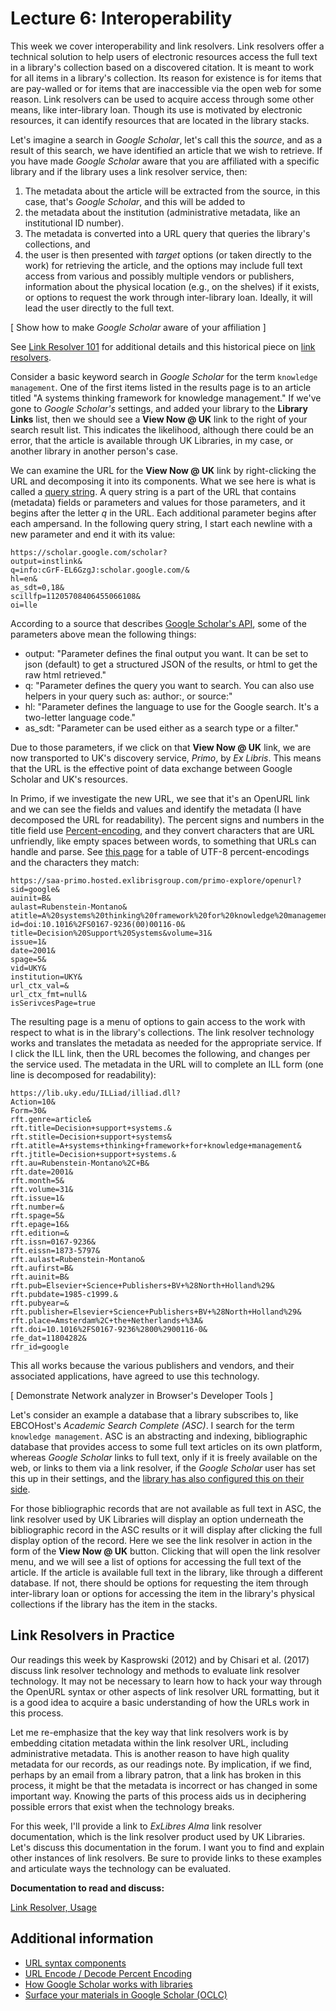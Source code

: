# Lecture 6: Interoperability

This week we cover interoperability and link resolvers. Link resolvers offer
a technical solution to help users of electronic resources access the full text
in a library's collection based on a discovered citation. It is meant to work
for all items in a library's collection. Its reason for existence is for items
that are pay-walled or for items that are inaccessible via the open web for some
reason. Link resolvers can be used to acquire access through some other means,
like inter-library loan. Though its use is motivated by electronic resources, it
can identify resources that are located in the library stacks.

Let's imagine a search in *Google Scholar*, let's call this the *source*, and
as a result of this search, we have identified an article that we wish to
retrieve. If you have made *Google Scholar* aware that you are affiliated with
a specific library and if the library uses a link resolver service, then:

1. The metadata about the article will be extracted from the source, in this
   case, that's *Google Scholar*, and this will be added to 
2. the metadata about the institution (administrative metadata, like an
   institutional ID number).
3. The metadata is converted into a URL query that queries the library's
   collections, and
4. the user is then presented with *target* options (or taken directly to the
   work) for retrieving the article, and the options may include full text
   access from various and possibly multiple vendors or publishers, information
   about the physical location (e.g., on the shelves) if it exists, or options
   to request the work through inter-library loan. Ideally, it will lead the
   user directly to the full text.

[ Show how to make *Google Scholar* aware of your affiliation ]

See [Link Resolver 101][lr_101] for additional details and this historical piece on
[link resolvers][link_resolv].

Consider a basic keyword search in *Google Scholar* for the term ``knowledge
management``. One of the first items listed in the results page is to an
article titled "A systems thinking framework for knowledge management." If
we've gone to *Google Scholar's* settings, and added your library to the
**Library Links** list, then we should see a **View Now @ UK** link to the
right of your search result list. This indicates the likelihood, although there
could be an error, that the article is available through UK Libraries, in my
case, or another library in another person's case.

We can examine the URL for the **View Now @ UK** link by right-clicking the URL
and decomposing it into its components. What we see here is what is called
a [query string][query_string]. A query string is a part of the URL that contains
(metadata) fields or parameters and values for those parameters, and it begins
after the letter *q* in the URL. Each additional parameter begins after each
ampersand. In the following query string, I start each newline with a new
parameter and end it with its value:

```
https://scholar.google.com/scholar?
output=instlink&
q=info:cGrF-EL6GzgJ:scholar.google.com/&
hl=en&
as_sdt=0,18&
scillfp=11205708406455066108&
oi=lle
```

According to a source that describes [Google Scholar's API][google_scholar_api], some of the
parameters above mean the following things:

- output: "Parameter defines the final output you want. It can be set to json
  (default) to get a structured JSON of the results, or html to get the raw
  html retrieved."
- q: "Parameter defines the query you want to search. You can also use helpers
  in your query such as: author:, or source:"
- hl: "Parameter defines the language to use for the Google search. It's
  a two-letter language code."
- as_sdt: "Parameter can be used either as a search type or a filter."

Due to those parameters, if we click on that **View Now @ UK** link, we are now
transported to UK's discovery service, *Primo*, by *Ex Libris*. This means that
the URL is the effective point of data exchange between Google Scholar and UK's
resources.

In Primo, if we investigate the new URL, we see that it's an OpenURL link and
we can see the fields and values and identify the metadata (I have decomposed
the URL for readability). The percent signs and numbers in the title field use
[Percent-encoding][percent_encoding], and they convert characters that are URL unfriendly,
like empty spaces between words, to something that URLs can handle and parse.
See [this page][utf_8] for a table of UTF-8 percent-encodings and the characters
they match:

```
https://saa-primo.hosted.exlibrisgroup.com/primo-explore/openurl?
sid=google&
auinit=B&
aulast=Rubenstein-Montano&
atitle=A%20systems%20thinking%20framework%20for%20knowledge%20management&
id=doi:10.1016%2FS0167-9236(00)00116-0&
title=Decision%20Support%20Systems&volume=31&
issue=1&
date=2001&
spage=5&
vid=UKY&
institution=UKY&
url_ctx_val=&
url_ctx_fmt=null&
isSerivcesPage=true
```

The resulting page is a menu of options to gain access to the work with respect
to what is in the library's collections. The link resolver technology works and
translates the metadata as needed for the appropriate service. If I click the
ILL link, then the URL becomes the following, and changes per the service used.
The metadata in the URL will to complete an ILL form (one line is decomposed
for readability):

```
https://lib.uky.edu/ILLiad/illiad.dll?
Action=10&
Form=30&
rft.genre=article&
rft.title=Decision+support+systems.&
rft.stitle=Decision+support+systems&
rft.atitle=A+systems+thinking+framework+for+knowledge+management&
rft.jtitle=Decision+support+systems.&
rft.au=Rubenstein-Montano%2C+B&
rft.date=2001&
rft.month=5&
rft.volume=31&
rft.issue=1&
rft.number=&
rft.spage=5&
rft.epage=16&
rft.edition=&
rft.issn=0167-9236&
rft.eissn=1873-5797&
rft.aulast=Rubenstein-Montano&
rft.aufirst=B&
rft.auinit=B&
rft.pub=Elsevier+Science+Publishers+BV+%28North+Holland%29&
rft.pubdate=1985-c1999.&
rft.pubyear=&
rft.publisher=Elsevier+Science+Publishers+BV+%28North+Holland%29&
rft.place=Amsterdam%2C+the+Netherlands+%3A&
rft.doi=10.1016%2FS0167-9236%2800%2900116-0&
rfe_dat=11804282&
rfr_id=google
```

This all works because the various publishers and vendors, and their associated
applications, have agreed to use this technology.

[ Demonstrate Network analyzer in Browser's Developer Tools ]

Let's consider an example a database that a library subscribes to, like
EBCOHost's *Academic Search Complete (ASC)*. I search for the term ``knowledge
management``. ASC is an abstracting and indexing, bibliographic database that
provides access to some full text articles on its own platform, whereas *Google
Scholar* links to full text, only if it is freely available on the web, or
links to them via a link resolver, if the *Google Scholar* user has set this up
in their settings, and the [library has also configured this on their
side][gs_library].

For those bibliographic records that are not available as full text in ASC, the
link resolver used by UK Libraries will display an option underneath the
bibliographic record in the ASC results or it will display after clicking the
full display option of the record. Here we see the link resolver in action in
the form of the **View Now @ UK** button. Clicking that will open the link
resolver menu, and we will see a list of options for accessing the full text of
the article. If the article is available full text in the library, like through
a different database. If not, there should be options for requesting the item
through inter-library loan or options for accessing the item in the library's
physical collections if the library has the item in the stacks.

## Link Resolvers in Practice

Our readings this week by Kasprowski (2012) and by Chisari et al. (2017)
discuss link resolver technology and methods to evaluate link resolver
technology. It may not be necessary to learn how to hack your way through the
OpenURL syntax or other aspects of link resolver URL formatting, but it is
a good idea to acquire a basic understanding of how the URLs work in this
process.

Let me re-emphasize that the key way that link resolvers work is by embedding
citation metadata within the link resolver URL, including administrative
metadata. This is another reason to have high quality metadata for our records,
as our readings note. By implication, if we find, perhaps by an email from
a library patron, that a link has broken in this process, it might be that the
metadata is incorrect or has changed in some important way. Knowing the parts
of this process aids us in deciphering possible errors that exist when the technology breaks.

For this week, I'll provide a link to *ExLibres Alma* link resolver
documentation, which is the link resolver product used by UK Libraries. Let's
discuss this documentation in the forum. I want you to find and explain other
instances of link resolvers. Be sure to provide links to these examples and
articulate ways the technology can be evaluated.

**Documentation to read and discuss:**

[Link Resolver, Usage][lr_usage]

## Additional information

- [URL syntax components][url_syntax]
- [URL Encode / Decode Percent Encoding][url_encode] 
- [How Google Scholar works with libraries][how_gs]
- [Surface your materials in Google Scholar (OCLC)][worldshare]

[lr_101]:https://web.archive.org/web/20140419201741/http://lj.libraryjournal.com:80/2004/04/ljarchives/the-lure-of-linking/#LinkResolver
[link_resolv]:https://web.archive.org/web/20140419201741/http://lj.libraryjournal.com:80/2004/04/ljarchives/the-lure-of-linking/
[query_string]:https://en.wikipedia.org/wiki/Query_string
[percent_encoding]:https://en.wikipedia.org/wiki/Percent-encoding
[utf_8]:https://www.w3schools.com/tags/ref_urlencode.asp
[lr_usage]:https://knowledge.exlibrisgroup.com/Alma/Product_Materials/050Alma_FAQs/E-Resource_Management/Link_Resolver%2C_Usage
[url_syntax]:https://tools.ietf.org/html/rfc3986#page-16
[url_encode]:https://www.url-encode-decode.com/
[how_gs]:https://scholar.google.com/intl/en/scholar/libraries.html
[google_scholar_api]:https://serpapi.com/google-scholar-api
[gs_library]:https://scholar.google.com/intl/en/scholar/libraries.html
[worldshare]:https://help.oclc.org/Metadata_Services/WorldShare_Collection_Manager/Choose_your_Collection_Manager_workflow/Knowledge_base_collections/Use_collection_data_with_other_services/Surface_your_materials_in_Google_Scholar
